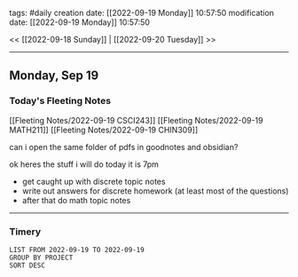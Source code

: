 tags: #daily
creation date: [[2022-09-19 Monday]] 10:57:50
modification date: [[2022-09-19 Monday]] 10:57:50

<< [[2022-09-18 Sunday]] | [[2022-09-20 Tuesday]] >> 

---

## Monday, Sep 19

### Today's Fleeting Notes
[[Fleeting Notes/2022-09-19 CSCI243]]
[[Fleeting Notes/2022-09-19 MATH211]]
[[Fleeting Notes/2022-09-19 CHIN309]]

can i open the same folder of pdfs in goodnotes and obsidian?

ok heres the stuff i will do today it is 7pm
- get caught up with discrete topic notes
- write out answers for discrete homework (at least most of the questions)
- after that do math topic notes

---

### Timery
```toggl
LIST FROM 2022-09-19 TO 2022-09-19
GROUP BY PROJECT
SORT DESC
```
